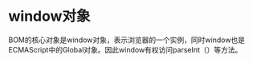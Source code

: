 # window对象

BOM的核心对象是window对象，表示浏览器的一个实例，同时window也是ECMAScript中的Global对象。因此window有权访问parseInt（）等方法。



